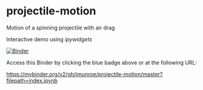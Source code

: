 # projectile-motion
Motion of a spinning projectile with air drag

Interactive demo using *ipywidgets*

[![Binder](https://mybinder.org/badge_logo.svg)](https://mybinder.org/v2/gh/jmunroe/projectile-motion/master?filepath=index.ipynb)

Access this Binder by clicking the blue badge above or at the following URL:

https://mybinder.org/v2/gh/jmunroe/projectile-motion/master?filepath=index.ipynb
